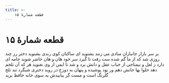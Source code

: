 ```yaml
---
title: >-
    قطعه شمارهٔ ۱۵
---
```

# قطعه شمارهٔ ۱۵

بر سر بازار جانبازان منادی می زنند
بشنوید ای ساکنان کوی رندی بشنوید
دختر رز چند روزی شد که از ما گم شده ست
رفت تا گیرد سر خود هان و هان حاضر شوید
جامه ای دارد ز لعل و نیمتاجی از حباب
عقل و دانش برد و شد تا ایمن از وی نغنوید
هر که آن تلخم دهد حلوا بها جانش دهم
ور بود پوشیده و پنهان به دوزخ در روید
دختری شبگرد تند تلخ گلرنگ است و مست
گر بیابیدش به سوی خانه حافظ برید
